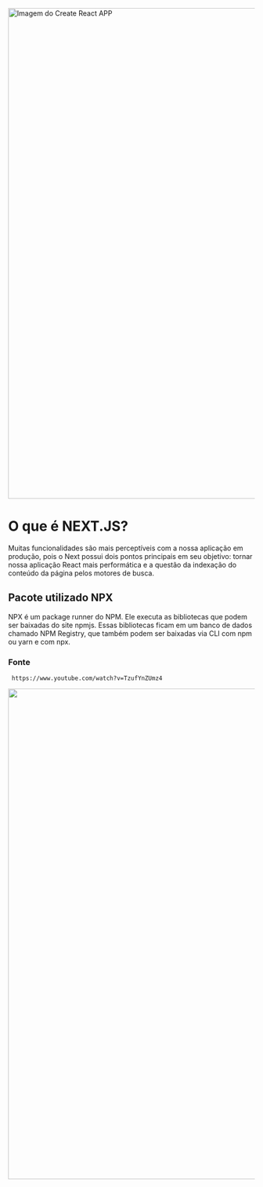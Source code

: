 <img src="https://user-images.githubusercontent.com/71887974/110981381-d4235700-8345-11eb-9d0b-4c5f07a7338d.png" alt="Imagem do Create React APP" width="1000" />

# O que é NEXT.JS?

Muitas funcionalidades são mais perceptíveis com a nossa aplicação em produção, pois o Next possui dois pontos principais em seu objetivo: tornar nossa aplicação React mais performática e a questão da indexação do conteúdo da página pelos motores de busca.

## Pacote utilizado NPX

NPX é um package runner do NPM. Ele executa as bibliotecas que podem ser baixadas do site npmjs. Essas bibliotecas ficam em um banco de dados chamado NPM Registry, que também podem ser baixadas via CLI com npm ou yarn e com npx.

### Fonte

     https://www.youtube.com/watch?v=TzufYnZUmz4

<img src="https://s3.amazonaws.com/thinkific-import/220759/OSkIXgBSMGsQ7XYX6bsI_LOGOTIPO-CODER-FUNDOTRANSPARENTE-PRETA.png" width="1000" />

